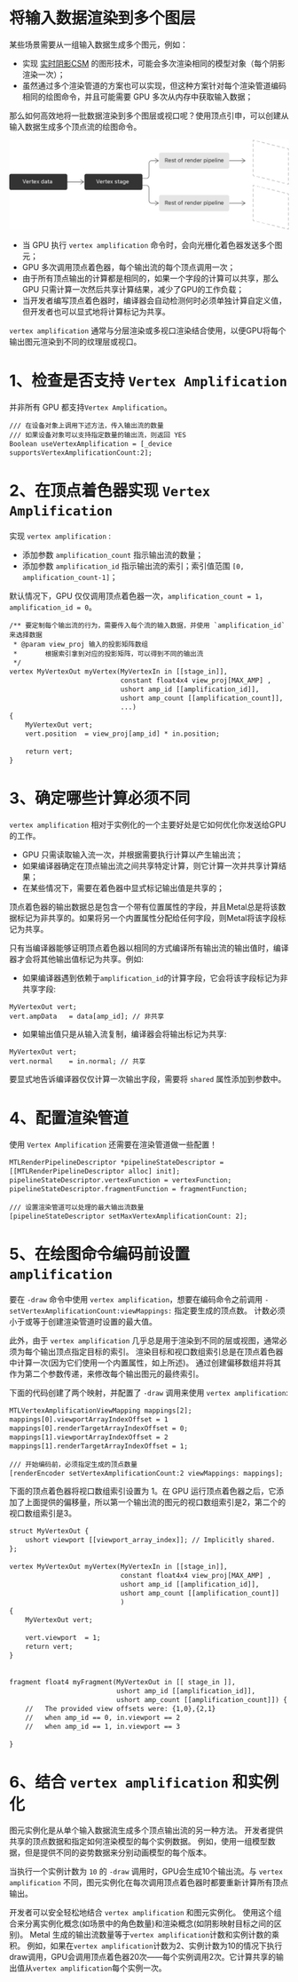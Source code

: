 # 将输入数据渲染到多个图层

某些场景需要从一组输入数据生成多个图元，例如：
* 实现 [实时阴影CSM](https://zhuanlan.zhihu.com/p/53689987) 的图形技术，可能会多次渲染相同的模型对象（每个阴影渲染一次）；
* 虽然通过多个渲染管道的方案也可以实现，但这种方案针对每个渲染管道编码相同的绘图命令，并且可能需要 GPU 多次从内存中获取输入数据；

那么如何高效地将一批数据渲染到多个图层或视口呢？使用顶点引申，可以创建从输入数据生成多个顶点流的绘图命令。

![顶点引申](assets/Metal_vertexs_amplification.png)

* 当 GPU 执行 `vertex amplification` 命令时，会向光栅化着色器发送多个图元；
* GPU 多次调用顶点着色器，每个输出流的每个顶点调用一次；
* 由于所有顶点输出的计算都是相同的，如果一个字段的计算可以共享，那么 GPU 只需计算一次然后共享计算结果，减少了GPU的工作负载；
* 当开发者编写顶点着色器时，编译器会自动检测何时必须单独计算自定义值，但开发者也可以显式地将计算标记为共享。


`vertex amplification` 通常与分层渲染或多视口渲染结合使用，以便GPU将每个输出图元渲染到不同的纹理层或视口。


# 1、检查是否支持 `Vertex Amplification`

并非所有 GPU 都支持`Vertex Amplification`。

```
/// 在设备对象上调用下述方法，传入输出流的数量
/// 如果设备对象可以支持指定数量的输出流，则返回 YES
Boolean useVertexAmplification = [_device supportsVertexAmplificationCount:2];
```

# 2、在顶点着色器实现 `Vertex Amplification`

实现 `vertex amplification` :
* 添加参数 `amplification_count` 指示输出流的数量；
* 添加参数 `amplification_id` 指示输出流的索引；索引值范围 `[0, amplification_count-1]`；

默认情况下，GPU 仅仅调用顶点着色器一次，`amplification_count = 1`，`amplification_id = 0`。

```
/** 要定制每个输出流的行为，需要传入每个流的输入数据，并使用 `amplification_id` 来选择数据
 * @param view_proj 输入的投影矩阵数组
 *       根据索引拿到对应的投影矩阵，可以得到不同的输出流
 */
vertex MyVertexOut myVertex(MyVertexIn in [[stage_in]],
                            constant float4x4 view_proj[MAX_AMP] ,
                            ushort amp_id [[amplification_id]],
                            ushort amp_count [[amplification_count]],
                            ...)
{
    MyVertexOut vert;
    vert.position  = view_proj[amp_id] * in.position;
    
    return vert;
}
```

# 3、确定哪些计算必须不同

`vertex amplification` 相对于实例化的一个主要好处是它如何优化你发送给GPU的工作。
* GPU 只需读取输入流一次，并根据需要执行计算以产生输出流；
* 如果编译器确定在顶点输出流之间共享特定计算，则它计算一次并共享计算结果；
* 在某些情况下，需要在着色器中显式标记输出值是共享的；


顶点着色器的输出数据总是包含一个带有位置属性的字段，并且Metal总是将该数据标记为非共享的。如果将另一个内置属性分配给任何字段，则Metal将该字段标记为共享。

只有当编译器能够证明顶点着色器以相同的方式编译所有输出流的输出值时，编译器才会将其他输出值标记为共享。例如:
* 如果编译器遇到依赖于`amplification_id`的计算字段，它会将该字段标记为非共享字段:

```
MyVertexOut vert;
vert.ampData   = data[amp_id]; // 非共享
```

* 如果输出值只是从输入流复制，编译器会将输出标记为共享:

```
MyVertexOut vert;
vert.normal    = in.normal; // 共享
```

要显式地告诉编译器仅仅计算一次输出字段，需要将 `shared` 属性添加到参数中。

# 4、配置渲染管道

使用 `Vertex Amplification` 还需要在渲染管道做一些配置！


```
MTLRenderPipelineDescriptor *pipelineStateDescriptor = [[MTLRenderPipelineDescriptor alloc] init];
pipelineStateDescriptor.vertexFunction = vertexFunction;
pipelineStateDescriptor.fragmentFunction = fragmentFunction;

/// 设置渲染管道可以处理的最大输出流数量
[pipelineStateDescriptor setMaxVertexAmplificationCount: 2];
```

# 5、在绘图命令编码前设置 `amplification` 

要在 `-draw` 命令中使用 `vertex amplification`，想要在编码命令之前调用 `-setVertexAmplificationCount:viewMappings:` 指定要生成的顶点数。
计数必须小于或等于创建渲染管道时设置的最大值。

此外，由于 `vertex amplification` 几乎总是用于渲染到不同的层或视图，通常必须为每个输出顶点指定目标的索引。
渲染目标和视口数组索引总是在顶点着色器中计算一次(因为它们使用一个内置属性，如上所述)。
通过创建偏移数组并将其作为第二个参数传递，来修改每个输出图元的最终索引。

下面的代码创建了两个映射，并配置了 `-draw` 调用来使用 `vertex amplification`:

```
MTLVertexAmplificationViewMapping mappings[2];
mappings[0].viewportArrayIndexOffset = 1
mappings[0].renderTargetArrayIndexOffset = 0;
mappings[1].viewportArrayIndexOffset = 2
mappings[1].renderTargetArrayIndexOffset = 1;

/// 开始编码前，必须指定生成的顶点数量
[renderEncoder setVertexAmplificationCount:2 viewMappings: mappings];
```

下面的顶点着色器将视口数组索引设置为 1。在 GPU 运行顶点着色器之后，它添加了上面提供的偏移量，所以第一个输出流的图元的视口数组索引是2，第二个的视口数组索引是3。


```
struct MyVertexOut {
    ushort viewport [[viewport_array_index]]; // Implicitly shared.
};

vertex MyVertexOut myVertex(MyVertexIn in [[stage_in]],
                            constant float4x4 view_proj[MAX_AMP] ,
                            ushort amp_id [[amplification_id]],
                            ushort amp_count [[amplification_count]]
                            )
{
    MyVertexOut vert;

    vert.viewport  = 1;
    return vert;
}


fragment float4 myFragment(MyVertexOut in [[ stage_in ]],
                           ushort amp_id [[amplification_id]],
                           ushort amp_count [[amplification_count]]) {
    //   The provided view offsets were: {1,0},{2,1}
    //   when amp_id == 0, in.viewport == 2
    //   when amp_id == 1, in.viewport == 3

}
```

# 6、结合 `vertex amplification` 和实例化

图元实例化是从单个输入数据流生成多个顶点输出流的另一种方法。
开发者提供共享的顶点数据和指定如何渲染模型的每个实例数据。
例如，使用一组模型数据，但是提供不同的姿势数据来分别动画模型的每个版本。


当执行一个实例计数为 `10` 的 `-draw` 调用时，GPU会生成10个输出流。与 `vertex amplification`  不同，图元实例化在每次调用顶点着色器时都要重新计算所有顶点输出。

开发者可以安全轻松地结合 `vertex amplification` 和图元实例化。
使用这个组合来分离实例化概念(如场景中的角色数量)和渲染概念(如阴影映射目标之间的区别)。
Metal 生成的输出流数量等于`vertex amplification`计数和实例计数的乘积。
例如，如果在`vertex amplification`计数为2、实例计数为10的情况下执行draw调用，GPU会调用顶点着色器20次——每个实例调用2次。它计算共享的输出值从`vertex amplification`每个实例一次。
